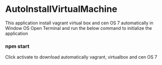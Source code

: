# AutoInstallVirtualMachine
This application install vagrant virtual box and cen OS 7 automatically in Window OS
Open Terminal and run the below command to initialize the application
### npm start
Click activate to download automatically vagrant, virtualbox and cen OS 7
